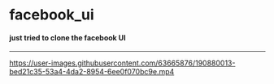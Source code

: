 # facebook_ui

#### just tried to clone the facebook UI
____



https://user-images.githubusercontent.com/63665876/190880013-bed21c35-53a4-4da2-8954-6ee0f070bc9e.mp4

